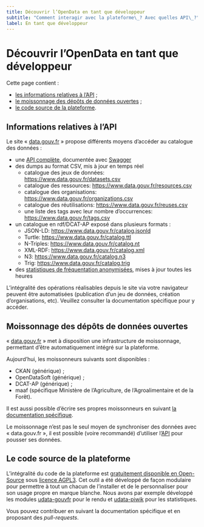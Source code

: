 ```yaml
---
title: Découvrir l’OpenData en tant que développeur
subtitle: "Comment interagir avec la plateforme\_? Avec quelles API\_?"
label: En tant que développeur
---
```


# Découvrir l’OpenData en tant que développeur

Cette page contient :

-   [les informations relatives à l’API](#section-api) ;
-   [le moissonnage des dépôts de données ouvertes](#section-moissonage) ;
-   [le code source de la plateforme](#section-code).

<span id="section-api"></span>

## Informations relatives à l’API

Le site « [data.gouv.fr](https://www.data.gouv.fr/) » propose différents moyens d’accéder au catalogue des données :

-   une [API complète](https://www.data.gouv.fr/api/), documentée avec [Swagger](http://swagger.io/)
-   des dumps au format CSV, mis à jour en temps réel
    -   catalogue des jeux de données: <https://www.data.gouv.fr/datasets.csv>
    -   catalogue des ressources: <https://www.data.gouv.fr/resources.csv>
    -   catalogue des organisations: <https://www.data.gouv.fr/organizations.csv>
    -   catalogue des réutilisations: <https://www.data.gouv.fr/reuses.csv>
    -   une liste des tags avec leur nombre d’occurrences: <https://www.data.gouv.fr/tags.csv>
-   un catalogue en rdf/DCAT-AP exposé dans plusieurs formats :
    -   JSON-LD: <https://www.data.gouv.fr/catalog.jsonld>
    -   Turtle: <https://www.data.gouv.fr/catalog.ttl>
    -   N-Triples: <https://www.data.gouv.fr/catalog.nt>
    -   XML-RDF: <https://www.data.gouv.fr/catalog.xml>
    -   N3: <https://www.data.gouv.fr/catalog.n3>
    -   Trig: <https://www.data.gouv.fr/catalog.trig>
-   des [statistiques de fréquentation anonymisées](https://stats.data.gouv.fr/), mises à jour toutes les heures

L’intégralité des opérations réalisables depuis le site via votre navigateur peuvent être automatisées (publication d’un jeu de données, création d’organisations, etc). Veuillez consulter la documentation spécifique pour y accéder.

<span id="section-moissonage"></span>

## Moissonnage des dépôts de données ouvertes

« [data.gouv.fr](https://www.data.gouv.fr/) » met à disposition une infrastructure de moissonnage,
permettant d’être automatiquement intégré sur la plateforme.

Aujourd’hui, les moissonneurs suivants sont disponibles :

-   CKAN (générique) ;
-   OpenDataSoft (générique) ;
-   DCAT-AP (générique) ;
-   maaf (spécifique Ministère de l’Agriculture, de l’Agroalimentaire et de la Forêt).

Il est aussi possible d’écrire ses propres moissonneurs en suivant [la documentation spécifique](http://udata.readthedocs.io/en/stable/harvesting/#custom).

Le moissonnage n’est pas le seul moyen de synchroniser des données avec « data.gouv.fr », il est possible (voire recommandé) d’utiliser l’[API](https://www.data.gouv.fr/api/) pour pousser ses données.

<span id="section-code"></span>

## Le code source de la plateforme

L’intégralité du code de la plateforme est [gratuitement disponible en Open-Source](https://github.com/opendatateam/udata) sous [licence AGPL3](https://www.gnu.org/licenses/agpl-3.0.html). Cet outil a été développé de façon modulaire pour permettre à tout un chacun de l’installer et de le personnaliser pour son usage propre en marque blanche. Nous avons par exemple développé les modules [udata-gouvfr](https://github.com/etalab/udata-gouvfr) pour le rendu et [udata-piwik](https://github.com/opendatateam/udata-piwik) pour les statistiques.

Vous pouvez contribuer en suivant la documentation spécifique et en proposant des _pull-requests_.
